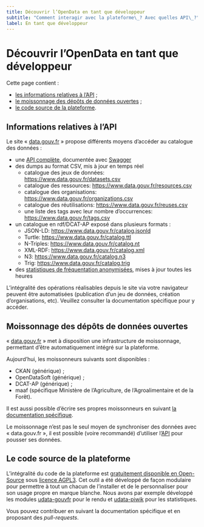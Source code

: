 ```yaml
---
title: Découvrir l’OpenData en tant que développeur
subtitle: "Comment interagir avec la plateforme\_? Avec quelles API\_?"
label: En tant que développeur
---
```


# Découvrir l’OpenData en tant que développeur

Cette page contient :

-   [les informations relatives à l’API](#section-api) ;
-   [le moissonnage des dépôts de données ouvertes](#section-moissonage) ;
-   [le code source de la plateforme](#section-code).

<span id="section-api"></span>

## Informations relatives à l’API

Le site « [data.gouv.fr](https://www.data.gouv.fr/) » propose différents moyens d’accéder au catalogue des données :

-   une [API complète](https://www.data.gouv.fr/api/), documentée avec [Swagger](http://swagger.io/)
-   des dumps au format CSV, mis à jour en temps réel
    -   catalogue des jeux de données: <https://www.data.gouv.fr/datasets.csv>
    -   catalogue des ressources: <https://www.data.gouv.fr/resources.csv>
    -   catalogue des organisations: <https://www.data.gouv.fr/organizations.csv>
    -   catalogue des réutilisations: <https://www.data.gouv.fr/reuses.csv>
    -   une liste des tags avec leur nombre d’occurrences: <https://www.data.gouv.fr/tags.csv>
-   un catalogue en rdf/DCAT-AP exposé dans plusieurs formats :
    -   JSON-LD: <https://www.data.gouv.fr/catalog.jsonld>
    -   Turtle: <https://www.data.gouv.fr/catalog.ttl>
    -   N-Triples: <https://www.data.gouv.fr/catalog.nt>
    -   XML-RDF: <https://www.data.gouv.fr/catalog.xml>
    -   N3: <https://www.data.gouv.fr/catalog.n3>
    -   Trig: <https://www.data.gouv.fr/catalog.trig>
-   des [statistiques de fréquentation anonymisées](https://stats.data.gouv.fr/), mises à jour toutes les heures

L’intégralité des opérations réalisables depuis le site via votre navigateur peuvent être automatisées (publication d’un jeu de données, création d’organisations, etc). Veuillez consulter la documentation spécifique pour y accéder.

<span id="section-moissonage"></span>

## Moissonnage des dépôts de données ouvertes

« [data.gouv.fr](https://www.data.gouv.fr/) » met à disposition une infrastructure de moissonnage,
permettant d’être automatiquement intégré sur la plateforme.

Aujourd’hui, les moissonneurs suivants sont disponibles :

-   CKAN (générique) ;
-   OpenDataSoft (générique) ;
-   DCAT-AP (générique) ;
-   maaf (spécifique Ministère de l’Agriculture, de l’Agroalimentaire et de la Forêt).

Il est aussi possible d’écrire ses propres moissonneurs en suivant [la documentation spécifique](http://udata.readthedocs.io/en/stable/harvesting/#custom).

Le moissonnage n’est pas le seul moyen de synchroniser des données avec « data.gouv.fr », il est possible (voire recommandé) d’utiliser l’[API](https://www.data.gouv.fr/api/) pour pousser ses données.

<span id="section-code"></span>

## Le code source de la plateforme

L’intégralité du code de la plateforme est [gratuitement disponible en Open-Source](https://github.com/opendatateam/udata) sous [licence AGPL3](https://www.gnu.org/licenses/agpl-3.0.html). Cet outil a été développé de façon modulaire pour permettre à tout un chacun de l’installer et de le personnaliser pour son usage propre en marque blanche. Nous avons par exemple développé les modules [udata-gouvfr](https://github.com/etalab/udata-gouvfr) pour le rendu et [udata-piwik](https://github.com/opendatateam/udata-piwik) pour les statistiques.

Vous pouvez contribuer en suivant la documentation spécifique et en proposant des _pull-requests_.
